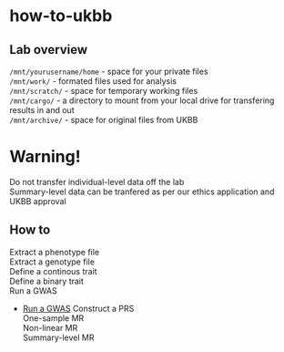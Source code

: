 # how-to-ukbb

## Lab overview   
`/mnt/yourusername/home` - space for your private files   
`/mnt/work/` - formated files used for analysis    
`/mnt/scratch/` - space for temporary working files    
`/mnt/cargo/` - a directory to mount from your local drive for transfering results in and out    
`/mnt/archive/` - space for original files from UKBB

# Warning!
Do not transfer individual-level data off the lab    
Summary-level data can be tranfered as per our ethics application and UKBB approval   

## How to   
Extract a phenotype file    
Extract a genotype file    
Define a continous trait    
Define a binary trait    
Run a GWAS
  - [Run a GWAS](https://github.com/benbrumpton/launch-ukbb-gwas) 
Construct a PRS    
One-sample MR    
Non-linear MR    
Summary-level MR    
